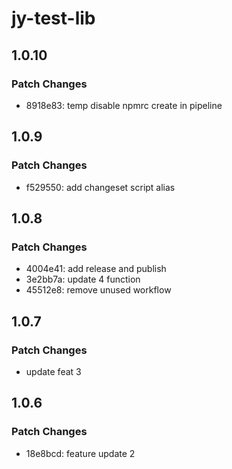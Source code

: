 # jy-test-lib

## 1.0.10

### Patch Changes

- 8918e83: temp disable npmrc create in pipeline

## 1.0.9

### Patch Changes

- f529550: add changeset script alias

## 1.0.8

### Patch Changes

- 4004e41: add release and publish
- 3e2bb7a: update 4 function
- 45512e8: remove unused workflow

## 1.0.7

### Patch Changes

- update feat 3

## 1.0.6

### Patch Changes

- 18e8bcd: feature update 2
